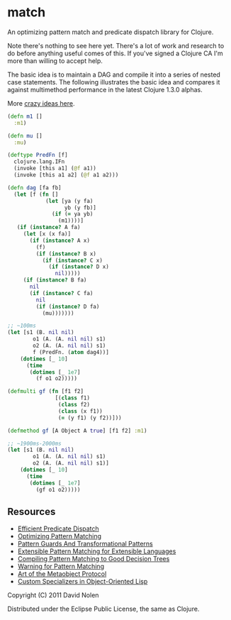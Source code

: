 match
====

An optimizing pattern match and predicate dispatch library for Clojure.

Note there's nothing to see here yet. There's a lot of work and research to do before anything useful comes of this. If you've signed a Clojure CA I'm more than willing to accept help.

The basic idea is to maintain a DAG and compile it into a series of nested case statements. The following illustrates the basic idea and compares it against multimethod performance in the latest Clojure 1.3.0 alphas.

More [crazy ideas here](https://github.com/swannodette/match/wiki/Crazy-Ideas).

```clj
(defn m1 []
  :m1)

(defn mu []
  :mu)

(deftype PredFn [f]
  clojure.lang.IFn
  (invoke [this a1] (@f a1))
  (invoke [this a1 a2] (@f a1 a2)))

(defn dag [fa fb]
  (let [f (fn []
            (let [ya (y fa)
                  yb (y fb)]
              (if (= ya yb)
                (m1))))]
   (if (instance? A fa)
     (let [x (x fa)]
       (if (instance? A x)
         (f)
         (if (instance? B x)
           (if (instance? C x)
             (if (instance? D x)
               nil)))))
     (if (instance? B fa)
       nil
       (if (instance? C fa)
         nil
         (if (instance? D fa)
           (mu)))))))

;; ~100ms
(let [s1 (B. nil nil)
        o1 (A. (A. nil nil) s1)
        o2 (A. (A. nil nil) s1)
        f (PredFn. (atom dag4))]
    (dotimes [_ 10]
      (time
       (dotimes [_ 1e7]
         (f o1 o2)))))

(defmulti gf (fn [f1 f2]
               [(class f1)
                (class f2)
                (class (x f1))
                (= (y f1) (y f2))]))

(defmethod gf [A Object A true] [f1 f2] :m1)

;; ~1900ms-2000ms
(let [s1 (B. nil nil)
        o1 (A. (A. nil nil) s1)
        o2 (A. (A. nil nil) s1)]
    (dotimes [_ 10]
      (time
       (dotimes [_ 1e7]
         (gf o1 o2)))))
```

Resources
----

* [Efficient Predicate Dispatch](http://citeseerx.ist.psu.edu/viewdoc/summary?doi=10.1.1.47.4553)
* [Optimizing Pattern Matching](http://citeseerx.ist.psu.edu/viewdoc/summary?doi=10.1.1.6.5507)
* [Pattern Guards And Transformational Patterns](http://citeseerx.ist.psu.edu/viewdoc/summary?doi=10.1.1.35.8851)
* [Extensible Pattern Matching for Extensible Languages](http://www.ccs.neu.edu/home/samth/ifl2010-slides.pdf)
* [Compiling Pattern Matching to Good Decision Trees](http://pauillac.inria.fr/~maranget/papers/ml05e-maranget.pdf)
* [Warning for Pattern Matching](http://moscova.inria.fr/~maranget/papers/warn/index.html)
* [Art of the Metaobject Protocol](http://mitpress.mit.edu/catalog/item/default.asp?ttype=2&tid=3925)
* [Custom Specializers in Object-Oriented Lisp](http://citeseerx.ist.psu.edu/viewdoc/download?doi=10.1.1.144.405&rep=rep1&type=pdf)

Copyright (C) 2011 David Nolen

Distributed under the Eclipse Public License, the same as Clojure.
